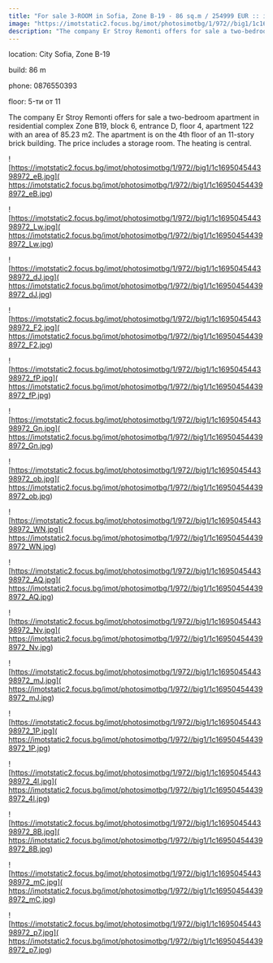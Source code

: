 ```yaml
---
title: "For sale 3-ROOM in Sofia, Zone B-19 - 86 sq.m / 254999 EUR :: imot.bg Ad"
image: "https://imotstatic2.focus.bg/imot/photosimotbg/1/972//big1/1c169504544398972_Wt.jpg"
description: "The company Er Stroy Remonti offers for sale a two-bedroom apartment in residential complex Zone B19, block 6, entrance D, floor 4, apartment 122 with an area of 85.23 m2. The apartment is on the 4th floor of an 11-story brick building. The price includes a storage room. The heating is central."
---
```


location: City Sofia, Zone B-19

build: 86 m

phone: 0876550393

floor: 5-ти от 11

The company Er Stroy Remonti offers for sale a two-bedroom apartment in residential complex Zone B19, block 6, entrance D, floor 4, apartment 122 with an area of 85.23 m2. The apartment is on the 4th floor of an 11-story brick building. The price includes a storage room. The heating is central.


![https://imotstatic2.focus.bg/imot/photosimotbg/1/972//big1/1c169504544398972_eB.jpg]( https://imotstatic2.focus.bg/imot/photosimotbg/1/972//big1/1c169504544398972_eB.jpg)


![https://imotstatic2.focus.bg/imot/photosimotbg/1/972//big1/1c169504544398972_Lw.jpg]( https://imotstatic2.focus.bg/imot/photosimotbg/1/972//big1/1c169504544398972_Lw.jpg)


![https://imotstatic2.focus.bg/imot/photosimotbg/1/972//big1/1c169504544398972_dJ.jpg]( https://imotstatic2.focus.bg/imot/photosimotbg/1/972//big1/1c169504544398972_dJ.jpg)


![https://imotstatic2.focus.bg/imot/photosimotbg/1/972//big1/1c169504544398972_F2.jpg]( https://imotstatic2.focus.bg/imot/photosimotbg/1/972//big1/1c169504544398972_F2.jpg)


![https://imotstatic2.focus.bg/imot/photosimotbg/1/972//big1/1c169504544398972_fP.jpg]( https://imotstatic2.focus.bg/imot/photosimotbg/1/972//big1/1c169504544398972_fP.jpg)


![https://imotstatic2.focus.bg/imot/photosimotbg/1/972//big1/1c169504544398972_Gn.jpg]( https://imotstatic2.focus.bg/imot/photosimotbg/1/972//big1/1c169504544398972_Gn.jpg)


![https://imotstatic2.focus.bg/imot/photosimotbg/1/972//big1/1c169504544398972_ob.jpg]( https://imotstatic2.focus.bg/imot/photosimotbg/1/972//big1/1c169504544398972_ob.jpg)


![https://imotstatic2.focus.bg/imot/photosimotbg/1/972//big1/1c169504544398972_WN.jpg]( https://imotstatic2.focus.bg/imot/photosimotbg/1/972//big1/1c169504544398972_WN.jpg)


![https://imotstatic2.focus.bg/imot/photosimotbg/1/972//big1/1c169504544398972_AQ.jpg]( https://imotstatic2.focus.bg/imot/photosimotbg/1/972//big1/1c169504544398972_AQ.jpg)


![https://imotstatic2.focus.bg/imot/photosimotbg/1/972//big1/1c169504544398972_Nv.jpg]( https://imotstatic2.focus.bg/imot/photosimotbg/1/972//big1/1c169504544398972_Nv.jpg)


![https://imotstatic2.focus.bg/imot/photosimotbg/1/972//big1/1c169504544398972_mJ.jpg]( https://imotstatic2.focus.bg/imot/photosimotbg/1/972//big1/1c169504544398972_mJ.jpg)


![https://imotstatic2.focus.bg/imot/photosimotbg/1/972//big1/1c169504544398972_1P.jpg]( https://imotstatic2.focus.bg/imot/photosimotbg/1/972//big1/1c169504544398972_1P.jpg)


![https://imotstatic2.focus.bg/imot/photosimotbg/1/972//big1/1c169504544398972_4l.jpg]( https://imotstatic2.focus.bg/imot/photosimotbg/1/972//big1/1c169504544398972_4l.jpg)


![https://imotstatic2.focus.bg/imot/photosimotbg/1/972//big1/1c169504544398972_8B.jpg]( https://imotstatic2.focus.bg/imot/photosimotbg/1/972//big1/1c169504544398972_8B.jpg)


![https://imotstatic2.focus.bg/imot/photosimotbg/1/972//big1/1c169504544398972_mC.jpg]( https://imotstatic2.focus.bg/imot/photosimotbg/1/972//big1/1c169504544398972_mC.jpg)


![https://imotstatic2.focus.bg/imot/photosimotbg/1/972//big1/1c169504544398972_p7.jpg]( https://imotstatic2.focus.bg/imot/photosimotbg/1/972//big1/1c169504544398972_p7.jpg)


